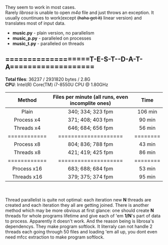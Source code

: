 They seem to work in most cases.<br/>
Rarely *_librosa_* is unable to open *m4a* file and just throws an exception. It usually countinues to work(except ~~(haha get it)~~ linear version) and translates most of input data.<br/>

 - **music.py** - plain version, no parallelism
 - **music\_p.py**   - paralleled on processes
 - **music\_t.py** - paralleled on threads

## ===================T-E-S-T--D-A-T-A===================  
__Total files__: 36237 / 2931820 bytes / 2.8G <br/>
__CPU__: Intel(R) Core(TM) i7-8550U CPU @ 1.80GHz<br/>

  Method    |  Files per minute (all runs, even incomplite ones)  |  Time  
:---:       |       :---:        |   :---:
Plain       |  340; 334; 323 fpm |  106 min
Process x4  |  371; 408; 403 fpm |  90 min
Threads x4  |  646; 684; 656 fpm |  56 min
============|====================|========
Process x8  |  804; 836; 788 fpm |  43 min
Threads x8  |  421; 419; 425 fpm |  86 min
============|====================|========
Process x16 |  683; 688; 684 fpm |  53 min
Threads x16 |  379; 375; 374 fpm |  95 min
<br/><br/>
Thread parallelist is quite not optimal: each iteration new **N** threads are created and each iteration they all are getting joined. There is another method which may be more obvious at first glance: one should create **N** threads for whole programs lifetime and give each of 'em __1/N__'s part of data to process. Apparently it doesn't work. And the reason being is librosa's dependencys. They make program softlock. It literraly can not handle 2 threads each going through 50 files and loading 'em all up, you dont even need mfcc extraction to make program softlock.<br/>


